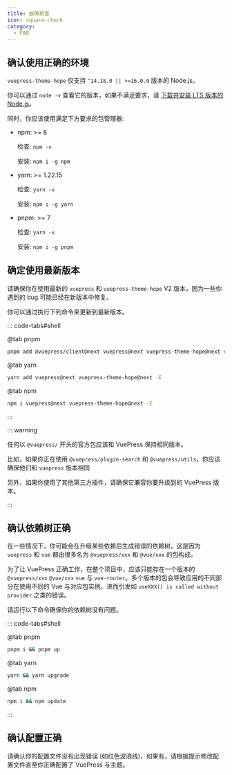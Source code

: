 ```yaml
---
title: 故障排查
icon: square-check
category:
  - FAQ
---
```


## 确认使用正确的环境

`vuepress-theme-hope` 仅支持 `^14.18.0 || >=16.0.0` 版本的 Node.js。

你可以通过 `node -v` 查看它的版本，如果不满足要求，请 [下载并安装 LTS 版本的 Node.js](../cookbook/tutorial/env.md#nodejs)。

同时，你应该使用满足下方要求的包管理器:

- npm: >= 8

  检查: `npm -v`

  安装: `npm i -g npm`

- yarn: >= 1.22.15

  检查: `yarn -v`

  安装: `npm i -g yarn`

- pnpm: >= 7

  检查: `yarn -v`

  安装: `npm i -g pnpm`

## 确定使用最新版本

请确保你在使用最新的 `vuepress` 和 `vuepress-theme-hope` V2 版本，因为一些你遇到的 bug 可能已经在新版本中修复。

你可以通过执行下列命令来更新到最新版本。

::: code-tabs#shell

@tab pnpm

```bash
pnpm add @vuepress/client@next vuepress@next vuepress-theme-hope@next vue@latest -E
```

@tab yarn

```bash
yarn add vuepress@next vuepress-theme-hope@next -E
```

@tab npm

```bash
npm i vuepress@next vuepress-theme-hope@next -E
```

:::

::: warning

任何以 `@vuepress/` 开头的官方包应该和 VuePress 保持相同版本。

比如，如果你正在使用 `@vuepress/plugin-search` 和 `@vuepress/utils`，你应该确保他们和 `vuepress` 版本相同

另外，如果你使用了其他第三方插件，请确保它兼容你要升级到的 VuePress 版本。

:::

## 确认依赖树正确

在一些情况下，你可能会在升级某些依赖后生成错误的依赖树，这是因为 `vuepress` 和 `vue` 都由很多名为 `@vuepress/xxx` 和 `@vue/xxx` 的包构成。

为了让 VuePress 正确工作，在整个项目中，应该只能存在一个版本的 `@vuepress/xxx` `@vue/xxx` `vue` 与 `vue-router`。多个版本的包会导致应用的不同部分在使用不同的 Vue 与对应包实例，进而引发如 `useXXX() is called without provider` 之类的错误。

请运行以下命令确保你的依赖树没有问题。

::: code-tabs#shell

@tab pnpm

```bash
pnpm i && pnpm up
```

@tab yarn

```bash
yarn && yarn upgrade
```

@tab npm

```bash
npm i && npm update
```

:::

## 确认配置正确

请确认你的配置文件没有出现错误 (如红色波浪线)，如果有，请根据提示修改配置文件直至你正确配置了 VuePress 与主题。

